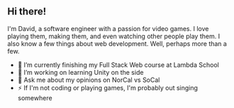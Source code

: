 ## Hi there!
I'm David, a software engineer with a passion for video games. I love playing them, making them, and even watching other people play them. I also know a few things about web development. Well, perhaps more than a few.

- 🔭 I’m currently finishing my Full Stack Web course at Lambda School
- 🌱 I’m working on learning Unity on the side
- 💬 Ask me about my opinions on NorCal vs SoCal
- ⚡ If I'm not coding or playing games, I'm probably out singing somewhere
